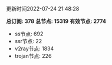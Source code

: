 更新时间2022-07-24 21:48:28

**总订阅: 378**
**总节点: 15319**
**有效节点: 2774**
- ss节点: 692
- ssr节点: 22
- v2ray节点: 1834
- trojan节点: 226
